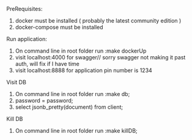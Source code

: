 
PreRequisites:
1) docker must be installed ( probably the latest community edition )
2) docker-compose must be installed

Run application:
1) On command line in root folder run :make dockerUp
2) visit localhost:4000 for swagger// sorry swagger not making it past auth, will fix if I have time
3) visit localhost:8888 for application pin number is 1234

Visit DB
1) On command line in root folder run :make db;
2) password = password;
3) select jsonb_pretty(document) from client;

Kill DB
1) On command line in root folder run :make killDB;
